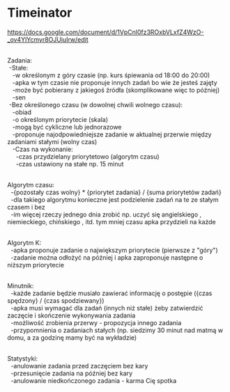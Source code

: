 # Timeinator

https://docs.google.com/document/d/1VpCnl0fz3ROxbVLxfZ4WzO-_ov4YlYcmyr8OJUiuIrw/edit <br><br>

Zadania:<br>
  &nbsp;-Stałe:<br>
    &nbsp;&nbsp;&nbsp;-w określonym z góry czasie (np. kurs śpiewania od 18:00 do 20:00)<br>
    &nbsp;&nbsp;&nbsp;-apka w tym czasie nie proponuje innych zadań bo wie że jesteś zajęty<br>
    &nbsp;&nbsp;&nbsp;-może być pobierany z jakiegoś źródła (skomplikowane więc to później)<br>
    &nbsp;&nbsp;&nbsp;-sen<br>
  &nbsp;-Bez określonego czasu (w dowolnej chwili wolnego czasu):<br>
    &nbsp;&nbsp;&nbsp;-obiad<br>
    &nbsp;&nbsp;&nbsp;-o określonym priorytecie (skala)<br>
    &nbsp;&nbsp;&nbsp;-mogą być cykliczne lub jednorazowe<br>
    &nbsp;&nbsp;&nbsp;-proponuje najodpowiedniejsze zadanie w aktualnej przerwie między zadaniami stałymi (wolny czas)<br>
    &nbsp;&nbsp;&nbsp;-Czas na wykonanie:<br>
      &nbsp;&nbsp;&nbsp;&nbsp;&nbsp;-czas przydzielany priorytetowo (algorytm czasu)<br>
      &nbsp;&nbsp;&nbsp;&nbsp;&nbsp;-czas ustawiony na stałe np. 15 minut<br><br>
   
Algorytm czasu:<br>
  &nbsp;&nbsp;-{pozostały czas wolny} * {priorytet zadania} / {suma priorytetów zadań}<br>
  &nbsp;&nbsp;-dla takiego algorytmu konieczne jest podzielenie zadań na te ze stałym czasem i bez<br>
  &nbsp;&nbsp;-im więcej rzeczy jednego dnia zrobić np. uczyć się angielskiego , niemieckiego, chińskiego , itd. tym mniej czasu apka przydzieli na każde<br><br>
  
Algorytm K:<br>
  &nbsp;&nbsp;-apka proponuje zadanie o największym priorytecie (pierwsze z "góry")<br>
  &nbsp;&nbsp;-zadanie można odłożyć na później i apka zaproponuje następne o niższym priorytecie<br><br>
    
Minutnik:<br>
  &nbsp;&nbsp;-każde zadanie będzie musiało zawierać informację o postępie ({czas spędzony} / {czas spodziewany})<br>
  &nbsp;&nbsp;-apka musi wymagać dla zadań (innych niż stałe) żeby zatwierdzić zaczęcie i skończenie wykonywania zadania<br>
  &nbsp;&nbsp;-możliwość zrobienia przerwy - propozycja innego zadania<br>
  &nbsp;&nbsp;-przypomnienia o zadaniach stałych (np. siedzimy 30 minut nad matmą w domu, a za godzinę mamy być na wykładzie)<br><br>
  
Statystyki:<br>
  &nbsp;&nbsp;-anulowanie zadania przed zaczęciem bez kary<br>
  &nbsp;&nbsp;-przesunięcie zadania na później bez kary<br>
  &nbsp;&nbsp;-anulowanie niedkończonego zadania - karma Cię spotka<br>